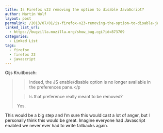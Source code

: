 ```yaml
---
title: Is Firefox v23 removing the option to disable JavaScript?
author: Martin Wolf
layout: post
permalink: /2013/07/01/is-firefox-v23-removing-the-option-to-disable-javascript/
linked_list_url:
  - https://bugzilla.mozilla.org/show_bug.cgi?id=873709
categories:
  - Linked List
tags:
  - firefox
  - firefox 23
  - javascript
---
```

<p class="linked-list-quote-author">
  Gijs Kruitbosch:
</p>

> > Indeed, the JS enable/disable option is no longer available in the preferences pane.</p 
> 
> > Is that preference really meant to be removed?
> 
> Yes.</blockquote> 
> 
> This would be a big step and I&#8217;m sure this would cast a lot of anger, but I personally think this would be great. Imagine everyone had Javascript enabled we never ever had to write fallbacks again.